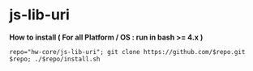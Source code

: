# js-lib-uri

**How to install ( For all Platform / OS : run in bash >= 4.x )**

    repo="hw-core/js-lib-uri"; git clone https://github.com/$repo.git $repo; ./$repo/install.sh
